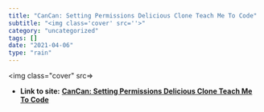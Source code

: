 ```yaml
---
title: "CanCan: Setting Permissions Delicious Clone Teach Me To Code"
subtitle: "<img class='cover' src=''>"
category: "uncategorized"
tags: []
date: "2021-04-06"
type: "rain"
---
```

<img class="cover" src=>


* **Link to site:** **[CanCan: Setting Permissions Delicious Clone Teach Me To Code](http://teachmetocode.com/screencasts/cancan-setting-permissions-delicious-clone)**